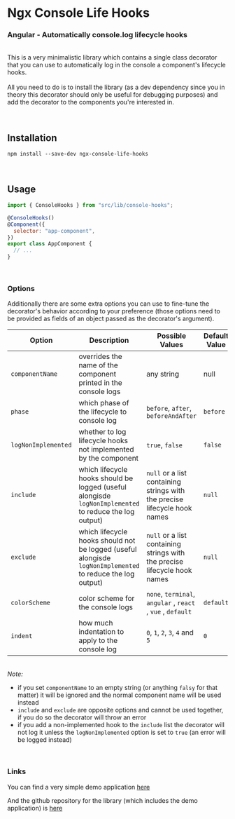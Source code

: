 # Ngx Console Life Hooks

### Angular - Automatically console.log lifecycle hooks

\
This is a very minimalistic library which contains a single
class decorator that you can use to automatically log in the console a component's lifecycle hooks.
\
\
All you need to do is to install the library (as a dev dependency since you in theory this decorator should only be useful for debugging purposes) and add the decorator to the components you're interested in.

\
&NewLine;

## Installation

`npm install --save-dev ngx-console-life-hooks`

\
&NewLine;

## Usage

```js
import { ConsoleHooks } from "src/lib/console-hooks";

@ConsoleHooks()
@Component({
  selector: "app-component",
})
export class AppComponent {
  // ...
}
```

\
&NewLine;

### Options

Additionally there are some extra options you can use to fine-tune the decorator's behavior according to your preference
(those options need to be provided as fields of an
object passed as the decorator's argument).

| Option              | Description                                                                                                | Possible Values                                                           | Default Value |
| ------------------- | ---------------------------------------------------------------------------------------------------------- | ------------------------------------------------------------------------- | ------------- |
| `componentName`     | overrides the name of the component printed in the console logs                                            | any string                                                                | null          |
| `phase`             | which phase of the lifecycle to console log                                                                | `before`, `after`, `beforeAndAfter`                                       | `before`      |
| `logNonImplemented` | whether to log lifecycle hooks not implemented by the component                                            | `true`, `false`                                                           | `false`       |
| `include`           | which lifecycle hooks should be logged (useful alongisde `logNonImplemented` to reduce the log output)     | `null` or a list containing strings with the precise lifecycle hook names | `null`        |
| `exclude`           | which lifecycle hooks should not be logged (useful alongisde `logNonImplemented` to reduce the log output) | `null` or a list containing strings with the precise lifecycle hook names | `null`        |
| `colorScheme`       | color scheme for the console logs                                                                          | `none`, `terminal`, `angular` , `react` , `vue` , `default`               | `default`     |
| `indent`            | how much indentation to apply to the console log                                                           | `0`, `1`, `2`, `3`, `4` and `5`                                           | `0`           |

\
_Note:_

- if you set `componentName` to an empty string (or anything `falsy` for that matter) it will be ignored and the normal component name will be used instead
- `include` and `exclude` are opposite options and cannot be used together, if you do so the decorator will throw an error
- if you add a non-implemented hook to the `include` list the decorator will not log it unless the `logNonImplemented` option is set to `true` (an error will be logged instead)

\
&NewLine;

### Links

You can find a very simple demo application [here](https://ngx-console-life-hooks.netlify.app)

And the github repository for the library (which includes the demo application) is [here](https://github.com/dario-piotrowicz/ngx-console-life-hooks)
